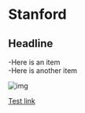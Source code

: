 Stanford
========

## Headline

-Here is an item<br>
-Here is another item

![img](https://pbs.twimg.com/profile_images/1798484398/S_Twitter_white-resize_400x400.png)

<a href="http://www.mlb.com.">Test link</a>
